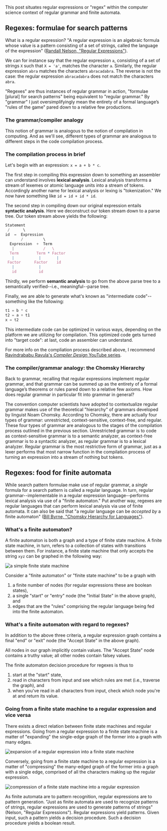 This post situates regular expressions or "regex" within the computer science context of regular grammar and finite automata.

## Regexes: formulae for search patterns
What is a regular expression? "A regular expression is an algebraic formula whose value is a pattern consisting of a set of strings, called the language of the expression" ([Randall Nelson, "Regular Expressions"](https://www.cs.rochester.edu/~nelson/courses/csc_173/fa/re.html)).

We can for instance say that the regular expression `a`, consisting of a set of strings `X` such that `X = 'a'`, matches the character `a`. Similarly, the regular expression `abra` matches the characters `abracadabra`. The reverse is not the case: the regular expression `abracadabra` does not match the characters `abra`.

"Regexes" are thus instances of regular grammar in action, "formulae [plural] for search patterns" being equivalent to "regular grammar." By "grammar" I just oversimplifyingly mean the entirety of a formal language’s "rules of the game" pared down to a relative few productions.

### The grammar/compiler analogy
This notion of grammar is analogous to the notion of compilation in computing. And as we'll see, different types of grammar are analogous to different steps in the code compilation process.

### The compilation process in brief
Let's begin with an expression: `x = a + b * c`.

The first step in compiling this expression down to something an assembler can understand involves **lexical analysis**. Lexical analysis transforms a stream of lexemes or atomic language units into a stream of tokens. Accordingly another name for lexical analysis or lexing is "tokenization." We now have something like `id = id + id * id`.

The second step in compiling down our original expression entails **syntactic analysis**. Here we deconstruct our token stream down to a parse tree. Our token stream above yields the following:
```js
Statement
 /      \
id  =  Expression
       /         \
  Expression  +  Term
   |             /   \
  Term        Term * Factor
   |           |       |
 Factor      Factor    id
   |           |
   id          id
```

Thirdly, we perform **semantic analysis** to go from the above parse tree to a semantically verified--i.e., meaningful--parse tree.

Finally, we are able to generate what's known as "intermediate code"--something like the following:
```js
t1 = b * c
t2 = a + t1
x = t2
```
This intermediate code can be optimized in various ways, depending on the platform we are utilizing for compilation. This optimized code gets turned into "target code": at last, code an assembler can understand.

For more info on the compliation process described above, I recommend [Ravindrababu Ravula's *Compiler Design* YouTube series](https://www.youtube.com/watch?v=Qkwj65l_96I).

### The compiler/grammar analogy: the Chomsky Hierarchy
Back to grammar, recalling that regular expressions implement regular grammar, and that grammar can be summed up as the entirety of a formal language’s theorems or rules pared down to a relative few axioms. How does regular grammar in particular fit into grammar in general?

The convention computer scientists have adopted to contextualize regular grammar makes use of the theoretical "hierarchy" of grammars developed by linguist Noam Chomsky. According to Chomsky, there are actually four types of grammar: unrestricted, context-sensitive, context-free, and regular. These four types of grammar are analogous to the stages of the compilation process outlined in the previous section. Unrestricted grammar is to code as context-sensitive grammar is to a semantic analyzer, as context-free grammar is to a syntactic analyzer, as regular grammar is to a lexical analyzer. Regular grammar is the most restrictive form of grammar, just as a lexer performs that most narrow function in the compilation process of turning an expression into a stream of nothing but tokens.


## Regexes: food for finite automata
While search pattern formulae make use of regular grammar, a *single* formula for a search pattern is called a regular language. In turn, regular grammar--implementable in a regular expression language--performs lexical analysis via use of a "finite automaton." Put another way, regexes are regular languages that can perform lexical analysis via use of finite automata. It can also be said that "a regular language can be *accepted by* a finite automaton" ([Bill Byrne, "Chomsky Hierarchy for Languages"](https://www.youtube.com/watch?v=_ecle_FC6AE)).

### What's a finite automaton?
A finite automaton is both a graph and a type of finite state machine. A finite state machine, in turn, refers to a collection of states with transitions between them. For instance, a finite state machine that only accepts the string `xyz` can be graphed in the following way:

![a simple finite state machine](https://bellentuck.github.io/images/fa-basic.png "a simple finite state machine!")

Consider a "finite automaton" or "finite state machine" to be a graph with
1. a finite number of nodes (for regular expressions these are boolean states),
2. a single "start" or "entry" node (the "Initial State" in the above graph), and
3. edges that are the "rules" comprising the regular language being fed into the finite automaton.

### What's a finite automaton with regard to regexes?
In addition to the above three criteria, a regular expression graph contains a final "end" or "exit" node (the "Accept State" in the above graph).

All nodes in our graph implicitly contain values. The "Accept State" node contains a truthy value; all other nodes contain falsey values.

The finite automaton decision procedure for regexes is thus to
1. start at the "start" state,
2. read in characters from input and see which rules are met (i.e., traverse the graph), and
3. when you've read in all characters from input, check which node you're at and return its value.

### Going from a finite state machine to a regular expression and vice versa
There exists a direct relation between finite state machines and regular expressions. Going from a regular expression to a finite state machine is a matter of "expanding" the single-edge graph of the former into a graph with many edges.

![expansion of a regular expression into a finite state machine](https://bellentuck.github.io/images/fa-graph-expansion.png "expansion of a regular expression into a finite state machine")

Conversely, going from a finite state machine to a regular expression is a matter of "compressing" the many-edged graph of the former into a graph with a single edge, comprised of all the characters making up the regular expression.

![compression of a finite state machine into a regular expression](https://bellentuck.github.io/images/fa-graph-compression.png "compression of a finite state machine into a regular expression")

As finite automata are to pattern recognition, regular expressions are to pattern generation. "Just as finite automata are used to recognize patterns of strings, regular expressions are used to generate patterns of strings" (Nelson, "Regular Expressions"). Regular expressions yield patterns. Given input, such a pattern yields a decision procedure. Such a decision procedure yields a boolean result.
